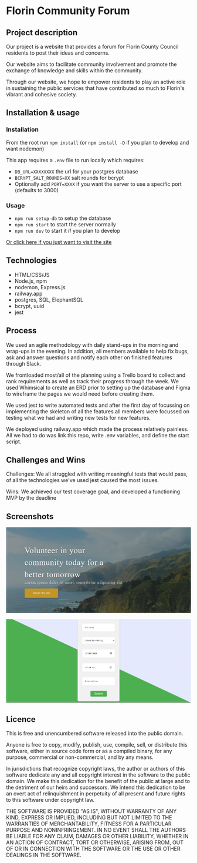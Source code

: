 # Florin Community Forum

## Project description
Our project is a website that provides a forum for Florin County Council residents to post their ideas and concerns. 

Our website aims to facilitate community involvement and promote the exchange of knowledge and skills within the community. 

Through our website, we hope to empower residents to play an active role in sustaining the public services that have contributed so much to Florin's vibrant and cohesive society.

## Installation & usage
### Installation
From the root run `npm install` (or `npm install -D` if you plan to develop and want nodemon)

This app requires a `.env` file to run locally which requires: 

- `DB_URL=XXXXXXXX` the url for your postgres database
- `BCRYPT_SALT_ROUNDS=XX` salt rounds for bcrypt
- Optionally add `PORT=XXXX` if you want the server to use a specific port (defaults to 3000)

### Usage

- `npm run setup-db` to setup the database
- `npm run start` to start the server normally
- `npm run dev` to start it if you plan to develop 

[Or click here if you just want to visit the site](florin.up.railway.app)

## Technologies
- HTML/CSS/JS 
- Node.js, npm 
- nodemon, Express.js
- railway.app
- postgres, SQL, ElephantSQL
- bcrypt, uuid
- jest

## Process
We used an agile methodology with daily stand-ups in the morning and wrap-ups in the evening. In addition, all members available to help fix bugs, ask and answer questions and notify each other on finished features through Slack.

We frontloaded most/all of the planning using a Trello board to collect and rank requirements as well as track their progress through the week. We used Whimsical to create an ERD prior to setting up the database and Figma to wireframe the pages we would need before creating them.

We used jest to write automated tests and after the first day of focussing on implementing the skeleton of all the features all members were focussed on testing what we had and writing new tests for new features.

We deployed using railway.app which made the process relatively painless. All we had to do was link this repo, write .env variables, and define the start script. 

## Challenges and Wins
Challenges: We all struggled with writing meaningful tests that would pass, of all the technologies we've used jest caused the most issues.

Wins: We achieved our test coverage goal, and developed a functioning MVP by the deadline

## Screenshots

![Home Page](https://github.com/Breegul/florin-community/blob/main/client/assets/READMEscrsh1.png?raw=true)

![Volunteer Form](https://github.com/Breegul/florin-community/blob/main/client/assets/READMEscrsh2.png?raw=true)


## Licence
This is free and unencumbered software released into the public domain.

Anyone is free to copy, modify, publish, use, compile, sell, or
distribute this software, either in source code form or as a compiled
binary, for any purpose, commercial or non-commercial, and by any
means.

In jurisdictions that recognize copyright laws, the author or authors
of this software dedicate any and all copyright interest in the
software to the public domain. We make this dedication for the benefit
of the public at large and to the detriment of our heirs and
successors. We intend this dedication to be an overt act of
relinquishment in perpetuity of all present and future rights to this
software under copyright law.

THE SOFTWARE IS PROVIDED "AS IS", WITHOUT WARRANTY OF ANY KIND,
EXPRESS OR IMPLIED, INCLUDING BUT NOT LIMITED TO THE WARRANTIES OF
MERCHANTABILITY, FITNESS FOR A PARTICULAR PURPOSE AND NONINFRINGEMENT.
IN NO EVENT SHALL THE AUTHORS BE LIABLE FOR ANY CLAIM, DAMAGES OR
OTHER LIABILITY, WHETHER IN AN ACTION OF CONTRACT, TORT OR OTHERWISE,
ARISING FROM, OUT OF OR IN CONNECTION WITH THE SOFTWARE OR THE USE OR
OTHER DEALINGS IN THE SOFTWARE.
